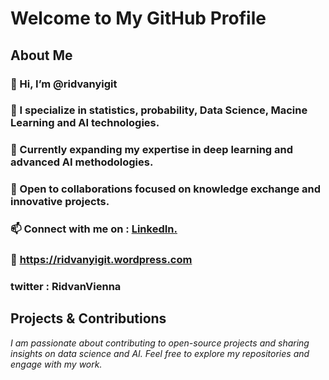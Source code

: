 # Welcome to My GitHub Profile

## About Me

### 👋 Hi, I’m @ridvanyigit
### 👀 I specialize in statistics, probability, Data Science, Macine Learning and AI technologies.
### 🌱 Currently expanding my expertise in deep learning and advanced AI methodologies.
### 💞️ Open to collaborations focused on knowledge exchange and innovative projects.
### 📫 Connect with me on : [LinkedIn.](https://www.linkedin.com/in/ridvan-yigit-5494842b6/)
### 👀 https://ridvanyigit.wordpress.com
### twitter : RidvanVienna


## Projects & Contributions

*I am passionate about contributing to open-source projects and sharing insights on data science and AI. Feel free to explore my repositories and engage with my work.*
